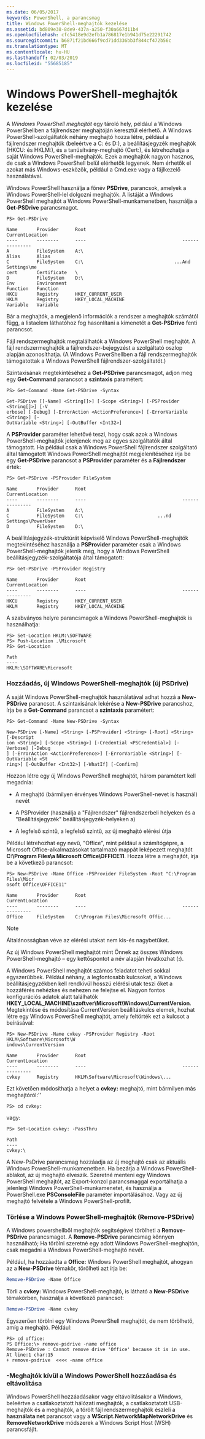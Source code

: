 ```yaml
---
ms.date: 06/05/2017
keywords: PowerShell, a parancsmag
title: Windows PowerShell-meghajtók kezelése
ms.assetid: bd809e38-8de9-437a-a250-f30a667d11b4
ms.openlocfilehash: cfc5418e9d2efb1a786817e1b941d75e22291742
ms.sourcegitcommit: b6871f21bd666f9cd71dd336bb3f844cf472b56c
ms.translationtype: MT
ms.contentlocale: hu-HU
ms.lasthandoff: 02/03/2019
ms.locfileid: "55685185"
---
```

# <a name="managing-windows-powershell-drives"></a>Windows PowerShell-meghajtók kezelése

A *Windows PowerShell meghajtót* egy tároló hely, például a Windows PowerShellben a fájlrendszer meghajtóján keresztül elérhető. A Windows PowerShell-szolgáltatók néhány meghajtó hozza létre, például a fájlrendszer meghajtók (beleértve a C: és D:), a beállításjegyzék meghajtók (HKCU: és HKLM:), és a tanúsítvány-meghajtó (Cert:), és létrehozhatja a saját Windows PowerShell-meghajtók. Ezek a meghajtók nagyon hasznos, de csak a Windows PowerShell belül elérhetők legyenek. Nem érhetők el azokat más Windows-eszközök, például a Cmd.exe vagy a fájlkezelő használatával.

Windows PowerShell használja a főnév **PSDrive**, parancsok, amelyek a Windows PowerShell-lel dolgozni meghajtók. A listáját a Windows PowerShell meghajtót a Windows PowerShell-munkamenetben, használja a **Get-PSDrive** parancsmagot.

```
PS> Get-PSDrive

Name       Provider      Root                                   CurrentLocation
----       --------      ----                                   ---------------
A          FileSystem    A:\
Alias      Alias
C          FileSystem    C:\                                 ...And Settings\me
cert       Certificate   \
D          FileSystem    D:\
Env        Environment
Function   Function
HKCU       Registry      HKEY_CURRENT_USER
HKLM       Registry      HKEY_LOCAL_MACHINE
Variable   Variable
```

Bár a meghajtók, a megjelenő információk a rendszer a meghajtók számától függ, a listaelem láthatóhoz fog hasonlítani a kimenetét a **Get-PSDrive** fenti parancsot.

Fájl rendszermeghajtók megtalálhatók a Windows PowerShell meghajtót. A fájl rendszermeghajtók a fájlrendszer-bejegyzést a szolgáltató oszlop alapján azonosíthatja. (A Windows PowerShellben a fájl rendszermeghajtók támogatottak a Windows PowerShell fájlrendszer-szolgáltatót.)

Szintaxisának megtekintéséhez a **Get-PSDrive** parancsmagot, adjon meg egy **Get-Command** parancsot a **szintaxis** paramétert:

```
PS> Get-Command -Name Get-PSDrive -Syntax

Get-PSDrive [[-Name] <String[]>] [-Scope <String>] [-PSProvider <String[]>] [-V
erbose] [-Debug] [-ErrorAction <ActionPreference>] [-ErrorVariable <String>] [-
OutVariable <String>] [-OutBuffer <Int32>]
```

A **PSProvider** paraméter lehetővé teszi, hogy csak azok a Windows PowerShell-meghajtók jelenjenek meg az egyes szolgáltatók által támogatott. Ha például csak a Windows PowerShell fájlrendszer szolgáltató által támogatott Windows PowerShell meghajtót megjelenítéséhez írja be egy **Get-PSDrive** parancsot a **PSProvider** paraméter és a  **Fájlrendszer** érték:

```
PS> Get-PSDrive -PSProvider FileSystem

Name       Provider      Root                                   CurrentLocation
----       --------      ----                                   ---------------
A          FileSystem    A:\
C          FileSystem    C:\                           ...nd Settings\PowerUser
D          FileSystem    D:\
```

A beállításjegyzék-struktúrát képviselő Windows PowerShell-meghajtók megtekintéséhez használja a **PSProvider** paraméter csak a Windows PowerShell-meghajtók jelenik meg, hogy a Windows PowerShell beállításjegyzék-szolgáltatója által támogatott:

```
PS> Get-PSDrive -PSProvider Registry

Name       Provider      Root                                   CurrentLocation
----       --------      ----                                   ---------------
HKCU       Registry      HKEY_CURRENT_USER
HKLM       Registry      HKEY_LOCAL_MACHINE
```

A szabványos helyre parancsmagok a Windows PowerShell-meghajtók is használhatja:

```
PS> Set-Location HKLM:\SOFTWARE
PS> Push-Location .\Microsoft
PS> Get-Location

Path
----
HKLM:\SOFTWARE\Microsoft
```

### <a name="adding-new-windows-powershell-drives-new-psdrive"></a>Hozzáadás, új Windows PowerShell-meghajtók (új PSDrive)

A saját Windows PowerShell-meghajtók használatával adhat hozzá a **New-PSDrive** parancsot. A szintaxisának lekérése a **New-PSDrive** parancshoz, írja be a **Get-Command** parancsot a **szintaxis** paramétert:

```
PS> Get-Command -Name New-PSDrive -Syntax

New-PSDrive [-Name] <String> [-PSProvider] <String> [-Root] <String> [-Descript
ion <String>] [-Scope <String>] [-Credential <PSCredential>] [-Verbose] [-Debug
] [-ErrorAction <ActionPreference>] [-ErrorVariable <String>] [-OutVariable <St
ring>] [-OutBuffer <Int32>] [-WhatIf] [-Confirm]
```

Hozzon létre egy új Windows PowerShell meghajtót, három paramétert kell megadnia:

- A meghajtó (bármilyen érvényes Windows PowerShell-nevet is használ) nevét

- A PSProvider (használja a "Fájlrendszer" fájlrendszerbeli helyeken és a "Beállításjegyzék" beállításjegyzék-helyeken a)

- A legfelső szintű, a legfelső szintű, az új meghajtó elérési útja

Például létrehozhat egy nevű, "Office", mint például a számítógépre, a Microsoft Office-alkalmazásokat tartalmazó mappát leképezett meghajtót **C:\\Program Files\\a Microsoft Office\\OFFICE11**. Hozza létre a meghajtót, írja be a következő parancsot:

```
PS> New-PSDrive -Name Office -PSProvider FileSystem -Root "C:\Program Files\Micr
osoft Office\OFFICE11"

Name       Provider      Root                                   CurrentLocation
----       --------      ----                                   ---------------
Office     FileSystem    C:\Program Files\Microsoft Offic...
```

> [!NOTE]
> Általánosságban véve az elérési utakat nem kis-és nagybetűket.

Az új Windows PowerShell meghajtót mint Önnek az összes Windows PowerShell-meghajtó – egy kettőspontot a név alapján hivatkozhat (**:**).

A Windows PowerShell meghajtót számos feladatot teheti sokkal egyszerűbbek. Például néhány, a legfontosabb kulcsokat, a Windows beállításjegyzékben kell rendkívül hosszú elérési utak teszi őket a hozzáférés nehézkes és nehezen ne felejtse el. Nagyon fontos konfigurációs adatok alatt találhatók **HKEY_LOCAL_MACHINE\\szoftver\\Microsoft\\Windows\\CurrentVersion**. Megtekintése és módosítása CurrentVersion beállításkulcs elemek, hozhat létre egy Windows PowerShell meghajtót, amely feltörték ezt a kulcsot a beírásával:

```
PS> New-PSDrive -Name cvkey -PSProvider Registry -Root HKLM\Software\Microsoft\W
indows\CurrentVersion

Name       Provider      Root                                   CurrentLocation
----       --------      ----                                   ---------------
cvkey      Registry      HKLM\Software\Microsoft\Windows\...
```

Ezt követően módosíthatja a helyet a **cvkey:** meghajtó, mint bármilyen más meghajtóról:''

`PS> cd cvkey:`

vagy:

```
PS> Set-Location cvkey: -PassThru

Path
----
cvkey:\
```

A New-PsDrive parancsmag hozzáadja az új meghajtó csak az aktuális Windows PowerShell-munkamenetben. Ha bezárja a Windows PowerShell-ablakot, az új meghajtó elveszik. Szeretné menteni egy Windows PowerShell meghajtót, az Export-konzol parancsmaggal exportálhatja a jelenlegi Windows PowerShell-munkamenetet, és használja a PowerShell.exe **PSConsoleFile** paraméter importálásához. Vagy az új meghajtó felvétele a Windows PowerShell-profilt.

### <a name="deleting-windows-powershell-drives-remove-psdrive"></a>Törlése a Windows PowerShell-meghajtók (Remove-PSDrive)

A Windows powershellből meghajtók segítségével törölheti a **Remove-PSDrive** parancsmagot. A **Remove-PSDrive** parancsmag könnyen használható; Ha törölni szeretné egy adott Windows PowerShell-meghajtón, csak megadni a Windows PowerShell-meghajtó nevét.

Például, ha hozzáadta a **Office:** Windows PowerShell meghajtót, ahogyan az a **New-PSDrive** témakör, törölheti azt írja be:

```powershell
Remove-PSDrive -Name Office
```

Törli a **cvkey:** Windows PowerShell-meghajtó, is látható a **New-PSDrive** témakörben, használja a következő parancsot:

```powershell
Remove-PSDrive -Name cvkey
```

Egyszerűen törölni egy Windows PowerShell meghajtót, de nem törölhető, amíg a meghajtó. Például:

```
PS> cd office:
PS Office:\> remove-psdrive -name office
Remove-PSDrive : Cannot remove drive 'Office' because it is in use.
At line:1 char:15
+ remove-psdrive  <<<< -name office
```

### <a name="adding-and-removing-drives-outside-windows-powershell"></a>-Meghajtók kívül a Windows PowerShell hozzáadása és eltávolítása

Windows PowerShell hozzáadásakor vagy eltávolításakor a Windows, beleértve a csatlakoztatott hálózati meghajtók, a csatlakoztatott USB-meghajtók és a meghajtók, a törölt fájl rendszermeghajtók észleli a **használata net** parancsot vagy a  **WScript.NetworkMapNetworkDrive** és **RemoveNetworkDrive** módszerek a Windows Script Host (WSH) parancsfájlt.
